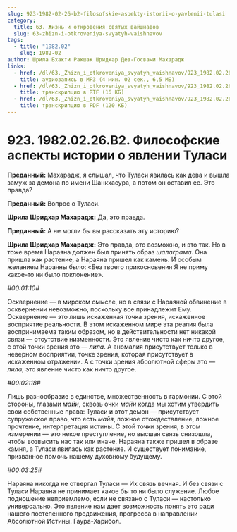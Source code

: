 ```yaml
---
slug: 923-1982-02-26-b2-filosofskie-aspekty-istorii-o-yavlenii-tulasi
category:
  title: 63. Жизнь и откровения святых вайшнавов
  slug: 63-zhizn-i-otkroveniya-svyatyh-vaishnavov
tags:
  - title: "1982.02"
    slug: 1982-02
author: Шрила Бхакти Ракшак Шридхар Дев-Госвами Махарадж
links:
  - href: /dl/63._Zhizn_i_otkroveniya_svyatyh_vaishnavov/923_1982.02.26.B2_SridharMj_Filosofskie_aspekty_istorii_o_javlenii_Tulasi.mp3
    title: аудиозапись в MP3 (4 мин. 02 сек., 6,5 МБ)
  - href: /dl/63._Zhizn_i_otkroveniya_svyatyh_vaishnavov/923_1982.02.26.B2_SridharMj_Filosofskie_aspekty_istorii_o_javlenii_Tulasi.rtf
    title: транскрипцию в RTF (16 КБ)
  - href: /dl/63._Zhizn_i_otkroveniya_svyatyh_vaishnavov/923_1982.02.26.B2_SridharMj_Filosofskie_aspekty_istorii_o_javlenii_Tulasi.pdf
    title: транскрипцию в PDF (120 КБ)
---
```


# 923. 1982.02.26.B2. Философские аспекты истории о явлении Туласи

**Преданный:** Махарадж, я слышал, что Туласи явилась как дева и вышла замуж за демона по имени Шанкхасура, а потом он оставил ее. Это правда?

**Преданный:** Вопрос о Туласи.

**Шрила Шридхар Махарадж:** Да, это правда.

**Преданный:** А не могли бы вы рассказать эту историю?

**Шрила Шридхар Махарадж:** Это правда, это возможно, и это так. Но в тоже время Нараяна должен был принять образ *шалаграма*. Она пришла как растение, а Нараяна пришел как камень. И особым желанием Нараяны было: «Без твоего прикосновения Я не приму какое-то ни было поклонение».

*#00:01:10#*

Осквернение — в мирском смысле, но в связи с Нараяной обвинение в осквернении невозможно, поскольку все принадлежит Ему. Осквернение — это лишь искаженная точка зрения, искаженное восприятие реальности. В этом искаженном мире эта реалия была воспринимаема таким образом, но в действительности нет никакой связи — отсутствие низменности. Это явление чисто как ничто другое, с этой точки зрения это — *лила*. А аномалия присутствует только в неверном восприятии, точке зрения, которая присутствует в искаженном отражении. А с точки зрения абсолютной сферы это — *лила*, это явление чисто как ничто другое.

*#00:02:18#*

Лишь разнообразие в единстве, множественность в гармонии. С этой стороны, глазами *майи*, сквозь очки *майи* когда мы хотим утвердить свои собственные права: Туласи и этот демон — присутствует супружеское право, что есть *майя*, ложное отождествление, ложное прочтение, интерпретация истины. С этой точки зрения, в этом измерении — это некое преступление, но высшая связь снизошла, чтобы возвысить нас так или иначе. Нараяна также пришел в образе камня, а Туласи явилась как растение. И существует понимание, призванное помочь нашему духовному будущему.

*#00:03:25#*

Нараяна никогда не отвергал Туласи — Их связь вечная. И без связи с Туласи Нараяна не принимает какое бы то ни было служение. Любое подношение неприемлемо, если не связано с Туласи — настолько универсально. Это явление нам дает возможность понять это ради нашего постепенного продвижения, прогресса в направлении Абсолютной Истины. Гаура-Харибол.

